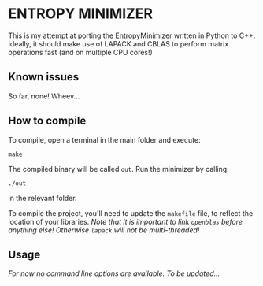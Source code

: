 # ENTROPY MINIMIZER

This is my attempt at porting the EntropyMinimizer written in Python to C++.
Ideally, it should make use of LAPACK and CBLAS to perform matrix operations fast (and on multiple CPU cores!)

## Known issues
So far, none! Wheev...

## How to compile
To compile, open a terminal in the main folder and execute:
```batch
make
```
 The compiled binary will be called `out`. Run the minimizer by calling:
``` batch
./out
```
in the relevant folder.

To compile the project, you'll need to update the `makefile` file, to reflect the location of your libraries.
*Note that it is important to link `openblas` before anything else! Otherwise `lapack` will not be multi-threaded!*

## Usage
*For now no command line options are available. To be updated...*


